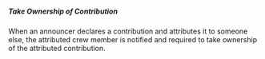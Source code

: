 ##### Take Ownership of Contribution
When an announcer declares a contribution and attributes it to someone else, the attributed crew member is notified and required to take ownership of the attributed contribution.